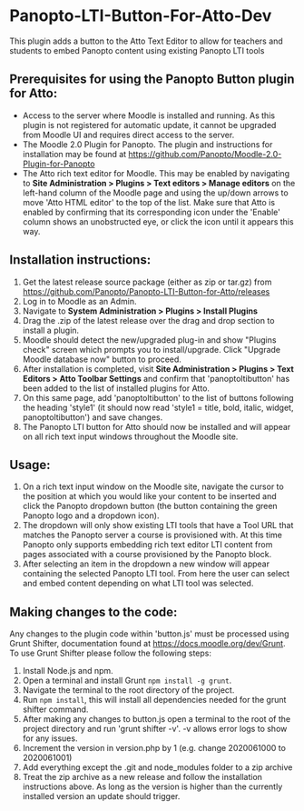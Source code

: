 # Panopto-LTI-Button-For-Atto-Dev
 This plugin adds a button to the Atto Text Editor to allow for teachers and students to embed Panopto content using existing Panopto LTI tools


## Prerequisites for using the Panopto Button plugin for Atto:

* Access to the server where Moodle is installed and running. As this plugin is not registered for automatic update, it cannot be upgraded from Moodle 
UI and requires direct access to the server.
* The Moodle 2.0 Plugin for Panopto. The plugin and instructions for installation may be found at 
  https://github.com/Panopto/Moodle-2.0-Plugin-for-Panopto
* The Atto rich text editor for Moodle. This may be enabled by navigating to **Site Administration > Plugins > Text editors > Manage editors** on 
the left-hand column of the Moodle page and using the up/down arrows to move 'Atto HTML editor' to the top of the list. Make sure that Atto is 
enabled by confirming that its corresponding icon under the 'Enable' column shows an unobstructed eye, or click the icon until it appears this way.


## Installation instructions:

1. Get the latest release source package (either as zip or tar.gz) from https://github.com/Panopto/Panopto-LTI-Button-for-Atto/releases
1. Log in to Moodle as an Admin.
1. Navigate to **System Administration > Plugins > Install Plugins**
1. Drag the .zip of the latest release over the drag and drop section to install a plugin. 
1. Moodle should detect the new/upgraded plug-in and show "Plugins check" screen which prompts you to install/upgrade. Click  "Upgrade Moodle database now" button to proceed.
1. After installation is completed, visit **Site Administration > Plugins > Text Editors > Atto Toolbar Settings** and confirm that 'panoptoltibutton' has been added to the list of installed plugins for Atto.
1. On this same page, add 'panoptoltibutton' to the list of buttons following the heading 'style1' (it should now read 'style1 = title, bold, italic, widget, panoptoltibutton') and save changes.
1. The Panopto LTI button for Atto should now be installed and will appear on all rich text input windows throughout the Moodle site.

## Usage:

1. On a rich text input window on the Moodle site, navigate the cursor to the position at which you would like your content to be inserted and click the Panopto dropdown button (the button containing the green Panopto logo and a dropdown icon). 
1. The dropdown will only show existing LTI tools that have a Tool URL that matches the Panopto server a course is provisioned with. At this time Panopto only supports embedding rich text editor LTI content from pages associated with a course provisioned by the Panopto block.
1. After selecting an item in the dropdown a new window will appear containing the selected Panopto LTI tool. From here the user can select and embed content depending on what LTI tool was selected. 

## Making changes to the code:

Any changes to the plugin code within 'button.js' must be processed using Grunt Shifter, documentation found at https://docs.moodle.org/dev/Grunt. To use Grunt Shifter please follow the following steps:

1. Install Node.js and npm.
1. Open a terminal and install Grunt `npm install -g grunt`.
1. Navigate the terminal to the root directory of the project.
1. Run `npm install`, this will install all dependencies needed for the grunt shifter command. 
1. After making any changes to button.js open a terminal to the root of the project directory and run 'grunt shifter -v'. -v allows error logs to show for any issues.  
1. Increment the version in version.php by 1 (e.g. change 2020061000 to 2020061001)
1. Add everything except the .git and node_modules folder to a zip archive
1. Treat the zip archive as a new release and follow the installation instructions above. As long as the version is higher than the currently installed version an update should trigger.